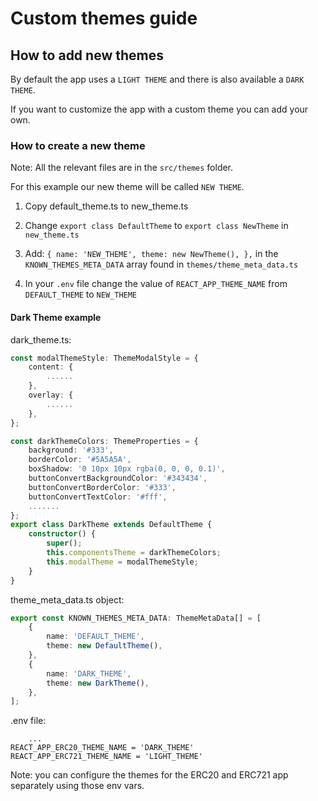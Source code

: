 # Custom themes guide

## How to add new themes

By default the app uses a `LIGHT THEME` and there is also available a `DARK THEME`.

If you want to customize the app with a custom theme you can add your own.

### How to create a new theme

Note: All the relevant files are in the `src/themes` folder.

For this example our new theme will be called `NEW THEME`.

1. Copy default_theme.ts to new_theme.ts
2. Change `export class DefaultTheme` to `export class NewTheme` in `new_theme.ts`
3. Add:
   `{ name: 'NEW_THEME', theme: new NewTheme(), },`
   in the `KNOWN_THEMES_META_DATA` array found in `themes/theme_meta_data.ts`

4. In your `.env` file change the value of `REACT_APP_THEME_NAME` from `DEFAULT_THEME` to `NEW_THEME`

#### Dark Theme example

dark_theme.ts:

```typescript
const modalThemeStyle: ThemeModalStyle = {
    content: {
        ......
    },
    overlay: {
        ......
    },
};

const darkThemeColors: ThemeProperties = {
    background: '#333',
    borderColor: '#5A5A5A',
    boxShadow: '0 10px 10px rgba(0, 0, 0, 0.1)',
    buttonConvertBackgroundColor: '#343434',
    buttonConvertBorderColor: '#333',
    buttonConvertTextColor: '#fff',
    .......
};
export class DarkTheme extends DefaultTheme {
    constructor() {
        super();
        this.componentsTheme = darkThemeColors;
        this.modalTheme = modalThemeStyle;
    }
}
```

theme_meta_data.ts object:

```typescript
export const KNOWN_THEMES_META_DATA: ThemeMetaData[] = [
    {
        name: 'DEFAULT_THEME',
        theme: new DefaultTheme(),
    },
    {
        name: 'DARK_THEME',
        theme: new DarkTheme(),
    },
];
```

.env file:

```
    ...
REACT_APP_ERC20_THEME_NAME = 'DARK_THEME'
REACT_APP_ERC721_THEME_NAME = 'LIGHT_THEME'

```

Note: you can configure the themes for the ERC20 and ERC721 app separately using those env vars.
